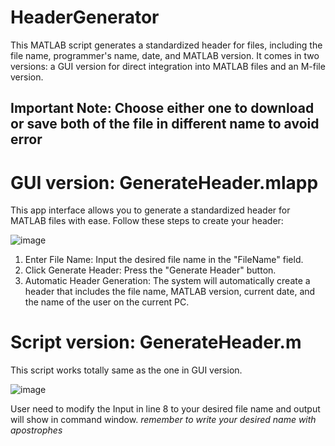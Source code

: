 # HeaderGenerator
This MATLAB script generates a standardized header for files, including the file name, programmer's name, date, and MATLAB version. It comes in two versions: a GUI version for direct integration into MATLAB files and an M-file version.

## Important Note: Choose either one to download or save both of the file in different name to avoid error

# GUI version: GenerateHeader.mlapp

This app interface allows you to generate a standardized header for MATLAB files with ease. Follow these steps to create your header:

![image](https://github.com/user-attachments/assets/66fa4f35-d867-44b9-8e35-d0aafd0cd2f8)

1. Enter File Name: Input the desired file name in the "FileName" field.
2. Click Generate Header: Press the "Generate Header" button.
3. Automatic Header Generation: The system will automatically create a header that includes the file name, MATLAB version, current date, and the name of the user on the current PC.

# Script version: GenerateHeader.m

This script works totally same as the one in GUI version.

![image](https://github.com/user-attachments/assets/8cd74768-d3d3-4fbd-bc50-e71532480083)

User need to modify the Input in line 8 to your desired file name and output will show in command window.
_remember to write your desired name with apostrophes_


